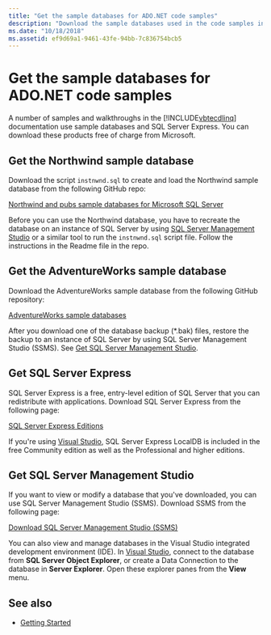 ```yaml
---
title: "Get the sample databases for ADO.NET code samples"
description: "Download the sample databases used in the code samples in the ADO.NET documentation, as well as SQL Server and management tools"
ms.date: "10/18/2018"
ms.assetid: ef9d69a1-9461-43fe-94bb-7c836754bcb5
---
```

# Get the sample databases for ADO.NET code samples

A number of samples and walkthroughs in the [!INCLUDE[vbtecdlinq](../../../../../../includes/vbtecdlinq-md.md)] documentation use sample databases and SQL Server Express. You can download these products free of charge from Microsoft.

## Get the Northwind sample database

Download the script `instnwnd.sql` to create and load the Northwind sample database from the following GitHub repo:

[Northwind and pubs sample databases for Microsoft SQL Server](https://github.com/Microsoft/sql-server-samples/tree/master/samples/databases/northwind-pubs)

Before you can use the Northwind database, you have to recreate the database on an instance of SQL Server by using [SQL Server Management Studio](#get_ssms) or a similar tool to run the `instnwnd.sql` script file. Follow the instructions in the Readme file in the repo.

## Get the AdventureWorks sample database

Download the AdventureWorks sample database from the following GitHub repository:

[AdventureWorks sample databases](https://github.com/Microsoft/sql-server-samples/releases/tag/adventureworks)

After you download one of the database backup (\*.bak) files, restore the backup to an instance of SQL Server by using SQL Server Management Studio (SSMS). See [Get SQL Server Management Studio](#get_ssms).

## <a name="get_sql"></a> Get SQL Server Express

SQL Server Express is a free, entry-level edition of SQL Server that you can redistribute with applications. Download SQL Server Express from the following page:
  
[SQL Server Express Editions](https://www.microsoft.com/sql-server/sql-server-editions-express)

If you're using [Visual Studio](https://www.visualstudio.com/downloads/?utm_medium=microsoft&utm_source=docs.microsoft.com&utm_campaign=button+cta&utm_content=download+vs2017), SQL Server Express LocalDB is included in the free Community edition as well as the Professional and higher editions.  

## <a name="get_ssms"></a> Get SQL Server Management Studio
If you want to view or modify a database that you've downloaded, you can use SQL Server Management Studio (SSMS). Download SSMS from the following page:

[Download SQL Server Management Studio (SSMS)](/sql/ssms/download-sql-server-management-studio-ssms) 

You can also view and manage databases in the Visual Studio integrated development environment (IDE). In [Visual Studio](https://www.visualstudio.com/downloads/?utm_medium=microsoft&utm_source=docs.microsoft.com&utm_campaign=button+cta&utm_content=download+vs2017), connect to the database from **SQL Server Object Explorer**, or create a Data Connection to the database in **Server Explorer**. Open these explorer panes from the **View** menu.
  
## See also

- [Getting Started](../../../../../../docs/framework/data/adonet/sql/linq/getting-started.md)

